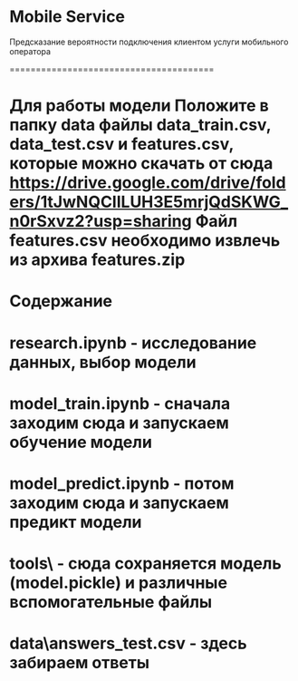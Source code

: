 # Mobile Service
Предсказание вероятности подключения клиентом услуги мобильного оператора

=======================================

Для работы модели
Положите в папку data файлы data_train.csv, data_test.csv и features.csv, которые можно скачать от сюда https://drive.google.com/drive/folders/1tJwNQCIlLUH3E5mrjQdSKWG_n0rSxvz2?usp=sharing
Файл features.csv необходимо извлечь из архива features.zip
=======================================

Содержание
=======================================
research.ipynb - исследование данных, выбор модели
=======================================
model_train.ipynb - сначала заходим сюда и запускаем обучение модели
=======================================
model_predict.ipynb - потом заходим сюда и запускаем предикт модели 
=======================================
tools\ - сюда сохраняется модель (model.pickle) и различные вспомогательные файлы
=======================================
data\answers_test.csv - здесь забираем ответы
=======================================
